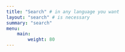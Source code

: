 ```yaml
---
title: "Search" # in any language you want
layout: "search" # is necessary
summary: "search"
menu:
    main:
        weight: 80
---
```


